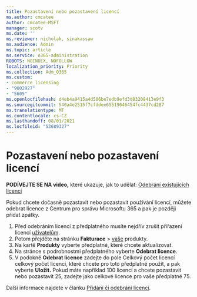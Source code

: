 ```yaml
---
title: Pozastavení nebo pozastavení licencí
ms.author: cmcatee
author: cmcatee-MSFT
manager: scotv
ms.date: ''
ms.reviewer: nicholak, sinakassaw
ms.audience: Admin
ms.topic: article
ms.service: o365-administration
ROBOTS: NOINDEX, NOFOLLOW
localization_priority: Priority
ms.collection: Adm_O365
ms.custom:
- commerce_licensing
- "9002927"
- "5605"
ms.openlocfilehash: d4eb4a9415a4d506be7edb9efd3d83208413e9f3
ms.sourcegitcommit: 540a4e2515f7cfddee65519046454fc4437cd287
ms.translationtype: MT
ms.contentlocale: cs-CZ
ms.lasthandoff: 08/01/2021
ms.locfileid: "53689327"
---
```

# <a name="suspend-or-pause-licenses"></a>Pozastavení nebo pozastavení licencí

**PODÍVEJTE SE NA video,** které ukazuje, jak to udělat: [Odebrání existujících licencí](https://go.microsoft.com/fwlink/p/?linkid=2154938)

Pokud chcete dočasně pozastavit nebo pozastavit používání licencí, můžete odebrat licence z Centrum pro správu Microsoftu 365 a pak je později přidat zpátky.

1. Před odebráním licencí z předplatného musíte nejdřív zrušit přiřazení licencí [uživatelům](/microsoft-365/admin/manage/remove-licenses-from-users).
2. Potom přejděte na stránku **Fakturace**  >  [vaše](https://go.microsoft.com/fwlink/p/?linkid=842054) produkty.
3. Na kartě **Produkty** vyberte předplatné, které chcete aktualizovat.
4. Na stránce s podrobnostmi předplatného vyberte **Odebrat licence**.
5. V podokně **Odebrat licence** zadejte  do pole Celkový počet licencí celkový počet licencí, které chcete pro toto předplatné použít, a pak vyberte **Uložit.** Pokud máte například 100 licencí a chcete pozastavit nebo pozastavit 25, zadejte jako celkové licence pro vaše předplatné 75.

Další informace najdete v článku [Přidání či odebrání licencí](/microsoft-365/commerce/licenses/buy-licenses).